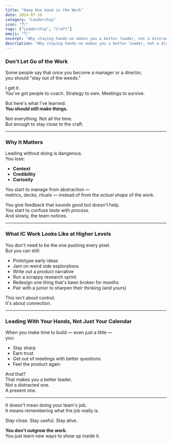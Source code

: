 ```yaml
---
title: "Keep One Hand in the Work"
date: 2024-07-16
category: "Leadership"
icon: "🖐️"
tags: ["Leadership", "Craft"]
emoji: "🖐️"
excerpt: "Why staying hands-on makes you a better leader, not a distracted one."
description: "Why staying hands-on makes you a better leader, not a distracted one."
---
```


### Don't Let Go of the Work

Some people say that once you become a manager or a director,  
you should "stay out of the weeds."

I get it.  
You've got people to coach. Strategy to own. Meetings to survive.

But here's what I've learned:  
**You should still make things.**

Not everything. Not all the time.  
But enough to stay close to the craft.

---

### Why It Matters

Leading without doing is dangerous.  
You lose:
- **Context**  
- **Credibility**  
- **Curiosity**  

You start to manage from abstraction —  
metrics, decks, rituals — instead of from the *actual shape* of the work.

You give feedback that sounds good but doesn't help.  
You start to confuse *taste* with *process.*  
And slowly, the team notices.

---

### What IC Work Looks Like at Higher Levels

You don't need to be the one pushing every pixel.  
But you can still:
- Prototype early ideas  
- Jam on weird side explorations  
- Write out a product narrative  
- Run a scrappy research sprint  
- Redesign one thing that's been broken for months  
- Pair with a junior to sharpen their thinking (and yours)

This isn't about control.  
It's about connection.

---

### Leading With Your Hands, Not Just Your Calendar

When you make time to build — even just a little —  
you:
- Stay sharp  
- Earn trust  
- Get out of meetings with better questions  
- Feel the product again

And that?  
That makes you a better leader.  
Not a distracted one.  
A present one.

---

It doesn't mean doing your team's job.  
It means remembering what the job really is.

Stay close. Stay useful. Stay alive.

**You don't outgrow the work.**  
You just learn new ways to show up inside it.
